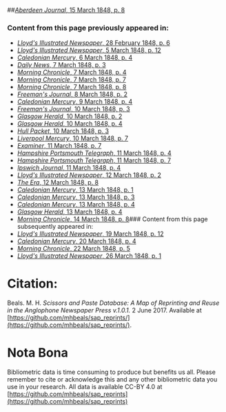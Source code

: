 ##[*Aberdeen Journal*, 15 March 1848, p. 8](https://mhbeals.github.io/sap_html/Aberdeen-Journal/Aberdeen-Journal-15-March-1848-p-8)

### Content from this page previously appeared in:
+ [*Lloyd's Illustrated Newspaper*, 28 February 1848, p. 6](https://mhbeals.github.io/sap_html/Lloyd's-Illustrated-Newspaper/Lloyd's-Illustrated-Newspaper-28-February-1848-p-6)
+ [*Lloyd's Illustrated Newspaper*, 5 March 1848, p. 12](https://mhbeals.github.io/sap_html/Lloyd's-Illustrated-Newspaper/Lloyd's-Illustrated-Newspaper-5-March-1848-p-12)
+ [*Caledonian Mercury*, 6 March 1848, p. 4](https://mhbeals.github.io/sap_html/Caledonian-Mercury/Caledonian-Mercury-6-March-1848-p-4)
+ [*Daily News*, 7 March 1848, p. 3](https://mhbeals.github.io/sap_html/Daily-News/Daily-News-7-March-1848-p-3)
+ [*Morning Chronicle*, 7 March 1848, p. 4](https://mhbeals.github.io/sap_html/Morning-Chronicle/Morning-Chronicle-7-March-1848-p-4)
+ [*Morning Chronicle*, 7 March 1848, p. 7](https://mhbeals.github.io/sap_html/Morning-Chronicle/Morning-Chronicle-7-March-1848-p-7)
+ [*Morning Chronicle*, 7 March 1848, p. 8](https://mhbeals.github.io/sap_html/Morning-Chronicle/Morning-Chronicle-7-March-1848-p-8)
+ [*Freeman's Journal*, 8 March 1848, p. 2](https://mhbeals.github.io/sap_html/Freeman's-Journal/Freeman's-Journal-8-March-1848-p-2)
+ [*Caledonian Mercury*, 9 March 1848, p. 4](https://mhbeals.github.io/sap_html/Caledonian-Mercury/Caledonian-Mercury-9-March-1848-p-4)
+ [*Freeman's Journal*, 10 March 1848, p. 3](https://mhbeals.github.io/sap_html/Freeman's-Journal/Freeman's-Journal-10-March-1848-p-3)
+ [*Glasgow Herald*, 10 March 1848, p. 2](https://mhbeals.github.io/sap_html/Glasgow-Herald/Glasgow-Herald-10-March-1848-p-2)
+ [*Glasgow Herald*, 10 March 1848, p. 4](https://mhbeals.github.io/sap_html/Glasgow-Herald/Glasgow-Herald-10-March-1848-p-4)
+ [*Hull Packet*, 10 March 1848, p. 3](https://mhbeals.github.io/sap_html/Hull-Packet/Hull-Packet-10-March-1848-p-3)
+ [*Liverpool Mercury*, 10 March 1848, p. 7](https://mhbeals.github.io/sap_html/Liverpool-Mercury/Liverpool-Mercury-10-March-1848-p-7)
+ [*Examiner*, 11 March 1848, p. 7](https://mhbeals.github.io/sap_html/Examiner/Examiner-11-March-1848-p-7)
+ [*Hampshire Portsmouth Telegraph*, 11 March 1848, p. 4](https://mhbeals.github.io/sap_html/Hampshire-Portsmouth-Telegraph/Hampshire-Portsmouth-Telegraph-11-March-1848-p-4)
+ [*Hampshire Portsmouth Telegraph*, 11 March 1848, p. 7](https://mhbeals.github.io/sap_html/Hampshire-Portsmouth-Telegraph/Hampshire-Portsmouth-Telegraph-11-March-1848-p-7)
+ [*Ipswich Journal*, 11 March 1848, p. 4](https://mhbeals.github.io/sap_html/Ipswich-Journal/Ipswich-Journal-11-March-1848-p-4)
+ [*Lloyd's Illustrated Newspaper*, 12 March 1848, p. 2](https://mhbeals.github.io/sap_html/Lloyd's-Illustrated-Newspaper/Lloyd's-Illustrated-Newspaper-12-March-1848-p-2)
+ [*The Era*, 12 March 1848, p. 8](https://mhbeals.github.io/sap_html/The-Era/The-Era-12-March-1848-p-8)
+ [*Caledonian Mercury*, 13 March 1848, p. 1](https://mhbeals.github.io/sap_html/Caledonian-Mercury/Caledonian-Mercury-13-March-1848-p-1)
+ [*Caledonian Mercury*, 13 March 1848, p. 3](https://mhbeals.github.io/sap_html/Caledonian-Mercury/Caledonian-Mercury-13-March-1848-p-3)
+ [*Caledonian Mercury*, 13 March 1848, p. 4](https://mhbeals.github.io/sap_html/Caledonian-Mercury/Caledonian-Mercury-13-March-1848-p-4)
+ [*Glasgow Herald*, 13 March 1848, p. 4](https://mhbeals.github.io/sap_html/Glasgow-Herald/Glasgow-Herald-13-March-1848-p-4)
+ [*Morning Chronicle*, 14 March 1848, p. 8](https://mhbeals.github.io/sap_html/Morning-Chronicle/Morning-Chronicle-14-March-1848-p-8)### Content from this page subsequently appeared in:
+ [*Lloyd's Illustrated Newspaper*, 19 March 1848, p. 12](https://mhbeals.github.io/sap_html/Lloyd's-Illustrated-Newspaper/Lloyd's-Illustrated-Newspaper-19-March-1848-p-12)
+ [*Caledonian Mercury*, 20 March 1848, p. 4](https://mhbeals.github.io/sap_html/Caledonian-Mercury/Caledonian-Mercury-20-March-1848-p-4)
+ [*Morning Chronicle*, 22 March 1848, p. 5](https://mhbeals.github.io/sap_html/Morning-Chronicle/Morning-Chronicle-22-March-1848-p-5)
+ [*Lloyd's Illustrated Newspaper*, 26 March 1848, p. 1](https://mhbeals.github.io/sap_html/Lloyd's-Illustrated-Newspaper/Lloyd's-Illustrated-Newspaper-26-March-1848-p-1)
                    
# Citation: 

Beals. M. H. *Scissors and Paste Database: A Map of Reprinting and Reuse in the Anglophone Newspaper Press v.1.0.1.* 2 June 2017. Available at [https://github.com/mhbeals/sap_reprints/](https://github.com/mhbeals/sap_reprints/). 
                    
# Nota Bona

Bibliometric data is time consuming to produce but benefits us all. Please remember to cite or acknowledge this and any other bibliometric data you use in your research. All data is available CC-BY 4.0 at [https://github.com/mhbeals/sap_reprints](https://github.com/mhbeals/sap_reprints)